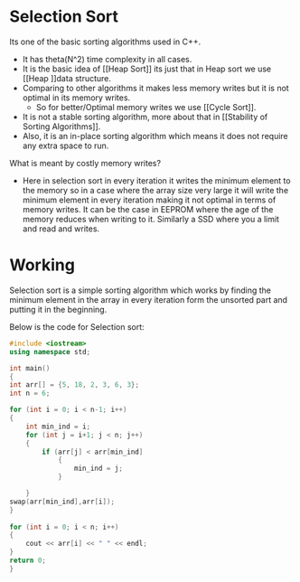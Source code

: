 # Selection Sort

Its one of the basic sorting algorithms used in C++.
- It has theta(N^2) time complexity in all cases.
- It is the basic idea of [[Heap Sort]] its just that in Heap sort we use [[Heap ]]data structure.
- Comparing to other algorithms it makes less memory writes but it is not optimal in its memory writes.
	- So for better/Optimal memory writes we use [[Cycle Sort]].
- It is not a stable sorting algorithm, more about that in [[Stability of Sorting Algorithms]]. 
- Also, it is an in-place sorting algorithm which means it does not require any extra space to run.

What is meant by costly memory writes?
- Here in selection sort in every iteration it writes the minimum element to the memory so in a case where the array size very large it will write the minimum element in every iteration making it not optimal in terms of memory writes. It can be the case in EEPROM where the age of the memory reduces when writing to it. Similarly a SSD where you a limit and read and writes.

# Working 
Selection sort is a simple sorting algorithm which works by finding the minimum element in the array in every iteration form the unsorted part and putting it in the beginning.

Below is the code for Selection sort:
```c++
#include <iostream>
using namespace std;

int main()
{
int arr[] = {5, 18, 2, 3, 6, 3};
int n = 6;

for (int i = 0; i < n-1; i++)
{
	int min_ind = i;
	for (int j = i+1; j < n; j++)
	{
		if (arr[j] < arr[min_ind]
			{
				min_ind = j;
			}

	}
swap(arr[min_ind],arr[i]);
}
			
for (int i = 0; i < n; i++)
{
	cout << arr[i] << " " << endl;
}
return 0;
}
```


